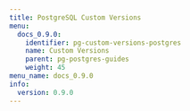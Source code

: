 ```yaml
---
title: PostgreSQL Custom Versions
menu:
  docs_0.9.0:
    identifier: pg-custom-versions-postgres
    name: Custom Versions
    parent: pg-postgres-guides
    weight: 45
menu_name: docs_0.9.0
info:
  version: 0.9.0
---
```


